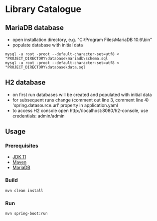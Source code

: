# Library Catalogue

## MariaDB database

- open installation directory, e.g. "C:\Program Files\MariaDB 10.6\bin"
- populate database with initial data
```
mysql -u root -proot --default-character-set=utf8 < "PROJECT_DIRECTORY\database\mariadb\schema.sql
mysql -u root -proot --default-character-set=utf8 < "PROJECT_DIRECTORY\database\data.sql
```

## H2 database

- on first run databases will be created and populated with initial data
- for subsequent runs change (comment out line 3, comment line 4) 'spring.datasource.url' property in application.yaml
- to access H2 console open http://localhost:8080/h2-console, use credentials: admin/admin

## Usage

### Prerequisites
- [JDK 11](https://www.oracle.com/java/technologies/javase/jdk11-archive-downloads.html)
- [Maven](https://maven.apache.org/install.html)
- [MariaDB](https://mariadb.com/kb/en/installing-mariadb-msi-packages-on-windows/)

### Build 
```
mvn clean install
```

### Run 
```
mvn spring-boot:run
```
